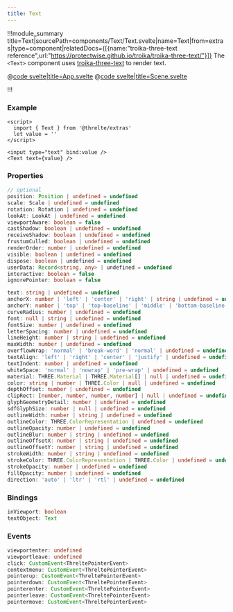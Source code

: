 ```yaml
---
title: Text
---
```


<script lang="ts">
import Example from '$examples/extras/text/App.svelte'
</script>

!!!module_summary title=Text|sourcePath=components/Text/Text.svelte|name=Text|from=extras|type=component|relatedDocs={[{name:"troika-three-text reference",url:"https://protectwise.github.io/troika/troika-three-text/"}]}
The `<Text>` component uses [troika-three-text](https://github.com/protectwise/troika/tree/master/packages/troika-three-text) to render text.

<ExampleWrapper playgroundHref="/extras/text">
<Example />

<div slot="code">

@[code svelte|title=App.svelte](../../examples/extras/text/App.svelte)
@[code svelte|title=Scene.svelte](../../examples/extras/text/Scene.svelte)

</div>
</ExampleWrapper>

!!!

### Example <!-- omit in toc -->

```svelte
<script>
  import { Text } from '@threlte/extras'
  let value = ''
</script>

<input type="text" bind:value />
<Text text={value} />
```

### Properties <!-- omit in toc -->

```ts
// optional
position: Position | undefined = undefined
scale: Scale | undefined = undefined
rotation: Rotation | undefined = undefined
lookAt: LookAt | undefined = undefined
viewportAware: boolean = false
castShadow: boolean | undefined = undefined
receiveShadow: boolean | undefined = undefined
frustumCulled: boolean | undefined = undefined
renderOrder: number | undefined = undefined
visible: boolean | undefined = undefined
dispose: boolean | undefined = undefined
userData: Record<string, any> | undefined = undefined
interactive: boolean = false
ignorePointer: boolean = false

text: string | undefined = undefined
anchorX: number | 'left' | 'center' | 'right' | string | undefined = undefined
anchorY: number | 'top' | 'top-baseline' | 'middle' | 'bottom-baseline' | 'bottom' | string | undefined = undefined
curveRadius: number | undefined = undefined
font: null | string | undefined = undefined
fontSize: number | undefined = undefined
letterSpacing: number | undefined = undefined
lineHeight: number | string | undefined = undefined
maxWidth: number | undefined = undefined
overflowWrap: 'normal' | 'break-word' | 'normal' | undefined = undefined
textAlign: 'left' | 'right' | 'center' | 'justify' | undefined = undefined
textIndent: number | undefined = undefined
whiteSpace: 'normal' | 'nowrap' | 'pre-wrap' | undefined = undefined
material: THREE.Material | THREE.Material[] | null | undefined = undefined
color: string | number | THREE.Color | null | undefined = undefined
depthOffset: number | undefined = undefined
clipRect: [number, number, number, number] | null | undefined = undefined
glyphGeometryDetail: number | undefined = undefined
sdfGlyphSize: number | null | undefined = undefined
outlineWidth: number | string | undefined = undefined
outlineColor: THREE.ColorRepresentation | undefined = undefined
outlineOpacity: number | undefined = undefined
outlineBlur: number | string | undefined = undefined
outlineOffsetX: number | string | undefined = undefined
outlineOffsetY: number | string | undefined = undefined
strokeWidth: number | string | undefined = undefined
strokeColor: THREE.ColorRepresentation | THREE.Color | undefined = undefined
strokeOpacity: number | undefined = undefined
fillOpacity: number | undefined = undefined
direction: 'auto' | 'ltr' | 'rtl' | undefined = undefined
```

### Bindings <!-- omit in toc -->

```ts
inViewport: boolean
textObject: Text
```

### Events <!-- omit in toc -->

```ts
viewportenter: undefined
viewportleave: undefined
click: CustomEvent<ThreltePointerEvent>
contextmenu: CustomEvent<ThreltePointerEvent>
pointerup: CustomEvent<ThreltePointerEvent>
pointerdown: CustomEvent<ThreltePointerEvent>
pointerenter: CustomEvent<ThreltePointerEvent>
pointerleave: CustomEvent<ThreltePointerEvent>
pointermove: CustomEvent<ThreltePointerEvent>
```
